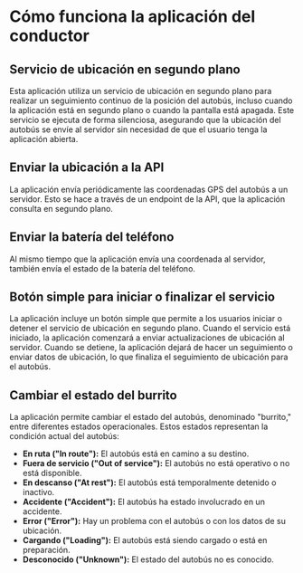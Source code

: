# Cómo funciona la aplicación del conductor

## Servicio de ubicación en segundo plano

Esta aplicación utiliza un servicio de ubicación en segundo plano para realizar un seguimiento continuo de la posición
del autobús, incluso cuando la aplicación está en segundo plano o cuando la pantalla está apagada.
Este servicio se ejecuta de forma silenciosa, asegurando que la ubicación del autobús se envíe al
servidor sin necesidad de que el usuario tenga la aplicación abierta.

## Enviar la ubicación a la API

La aplicación envía periódicamente las coordenadas GPS del autobús a un servidor. Esto se hace
a través de un endpoint de la API, que la aplicación consulta en segundo plano.

## Enviar la batería del teléfono

Al mismo tiempo que la aplicación envía una coordenada al servidor, también envía el
estado de la batería del teléfono.

## Botón simple para iniciar o finalizar el servicio

La aplicación incluye un botón simple que permite a los usuarios iniciar o detener el
servicio de ubicación en segundo plano. Cuando el servicio está iniciado, la aplicación comenzará
a enviar actualizaciones de ubicación al servidor. Cuando se detiene, la aplicación dejará de
hacer un seguimiento o enviar datos de ubicación, lo que finaliza el seguimiento de ubicación para el
autobús.

## Cambiar el estado del burrito

La aplicación permite cambiar el estado del autobús, denominado "burrito,"
entre diferentes estados operacionales. Estos estados representan la condición actual
del autobús:

- **En ruta ("In route"):** El autobús está en camino a su destino.
- **Fuera de servicio ("Out of service"):** El autobús no está operativo o no está disponible.
- **En descanso ("At rest"):** El autobús está temporalmente detenido o inactivo.
- **Accidente ("Accident"):** El autobús ha estado involucrado en un accidente.
- **Error ("Error"):** Hay un problema con el autobús o con los datos de su ubicación.
- **Cargando ("Loading"):** El autobús está siendo cargado o está en preparación.
- **Desconocido ("Unknown"):** El estado del autobús no es conocido.
